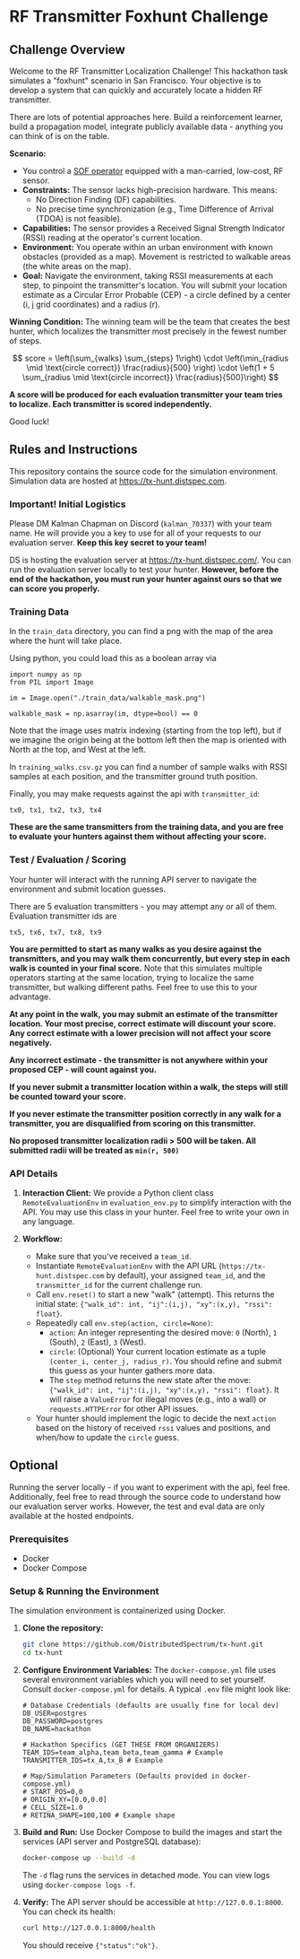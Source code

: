 
# RF Transmitter Foxhunt Challenge

## Challenge Overview

Welcome to the RF Transmitter Localization Challenge! This hackathon task simulates a "foxhunt" scenario in San Francisco. Your objective is to develop a system that can quickly and accurately locate a hidden RF transmitter.

There are lots of potential approaches here. Build a reinforcement learner, build a propagation model, integrate publicly available data - anything you can think of is on the table.

**Scenario:**

*   You control a [SOF operator](https://en.wikipedia.org/wiki/United_States_special_operations_forces) equipped with a man-carried, low-cost, RF sensor.
*   **Constraints:** The sensor lacks high-precision hardware. This means:
    *   No Direction Finding (DF) capabilities.
    *   No precise time synchronization (e.g., Time Difference of Arrival (TDOA) is not feasible).
*   **Capabilities:** The sensor provides a Received Signal Strength Indicator (RSSI) reading at the operator's current location.
*   **Environment:** You operate within an urban environment with known obstacles (provided as a map). Movement is restricted to walkable areas (the white areas on the map).
*   **Goal:** Navigate the environment, taking RSSI measurements at each step, to pinpoint the transmitter's location. You will submit your location estimate as a Circular Error Probable (CEP) - a circle defined by a center (i, j grid coordinates) and a radius (r).

**Winning Condition:** The winning team will be the team that creates the best hunter, which localizes the transmitter most precisely in the fewest number of steps.

$$
score = \left(\sum_{walks} \sum_{steps} 1\right) \cdot \left(\min_{radius \mid \text{circle correct}} \frac{radius}{500} \right) \cdot \left(1 + 5 \sum_{radius \mid \text{circle incorrect}} \frac{radius}{500}\right)
$$

**A score will be produced for each evaluation transmitter your team tries to localize. Each transmitter is scored independently.**

Good luck!

## Rules and Instructions

This repository contains the source code for the simulation environment. Simulation data are hosted at https://tx-hunt.distspec.com.

### Important! Initial Logistics
Please DM Kalman Chapman on Discord (`kalman_70337`) with your team name. He will provide you a key to use for all of your requests to our evaluation server. **Keep this key secret to your team!**

DS is hosting the evaluation server at https://tx-hunt.distspec.com/. You can run the evaluation server locally to test your hunter. **However, before the end of the hackathon, you must run your hunter against ours so that we can score you properly.**

### Training Data

In the `train_data` directory, you can find a png with the map of the area where the hunt will take place.

Using python, you could load this as a boolean array via
```
import numpy as np
from PIL import Image

im = Image.open("./train_data/walkable_mask.png")

walkable_mask = np.asarray(im, dtype=bool) == 0
```
Note that the image uses matrix indexing (starting from the top left), but if we imagine the origin being at the bottom left then the map is oriented with North at the top, and West at the left.

In `training_walks.csv.gz` you can find a number of sample walks with RSSI samples at each position, and the transmitter ground truth position.

Finally, you may make requests against the api with `transmitter_id`:
```
tx0, tx1, tx2, tx3, tx4
```
**These are the same transmitters from the training data, and you are free to evaluate your hunters against them without affecting your score.**

### Test / Evaluation / Scoring

Your hunter will interact with the running API server to navigate the environment and submit location guesses.

There are 5 evaluation transmitters - you may attempt any or all of them. 
Evaluation transmitter ids are
```
tx5, tx6, tx7, tx8, tx9
```
**You are permitted to start as many walks as you desire against the transmitters, and you may walk them concurrently, but every step in each walk is counted in your final score.** Note that this simulates multiple operators starting at the same location, trying to localize the same transmitter, but walking different paths. Feel free to use this to your advantage.

**At any point in the walk, you may submit an estimate of the transmitter location. Your most precise, correct estimate will discount your score. Any correct estimate with a lower precision will not affect your score negatively.**

**Any incorrect estimate - the transmitter is not anywhere within your proposed CEP - will count against you.**

**If you never submit a transmitter location within a walk, the steps will still be counted toward your score.**

**If you never estimate the transmitter position correctly in any walk for a transmitter, you are disqualified from scoring on this transmitter.**

**No proposed transmitter localization radii > 500 will be taken. All submitted radii will be treated as `min(r, 500)`**

### API Details
1.  **Interaction Client:** We provide a Python client class `RemoteEvaluationEnv` in `evaluation_env.py` to simplify interaction with the API. You may use this class in your hunter. Feel free to write your own in any language.

2.  **Workflow:**
    * Make sure that you've received a `team_id`.  
    * Instantiate `RemoteEvaluationEnv` with the API URL (`https://tx-hunt.distspec.com` by default), your assigned `team_id`, and the `transmitter_id` for the current challenge run.
    *   Call `env.reset()` to start a new "walk" (attempt). This returns the initial state: `{"walk_id": int, "ij":(i,j), "xy":(x,y), "rssi": float}`.
    *   Repeatedly call `env.step(action, circle=None)`:
        *   `action`: An integer representing the desired move: `0` (North), `1` (South), `2` (East), `3` (West).
        *   `circle`: (Optional) Your current location estimate as a tuple `(center_i, center_j, radius_r)`. You should refine and submit this guess as your hunter gathers more data.
        *   The `step` method returns the new state after the move: `{"walk_id": int, "ij":(i,j), "xy":(x,y), "rssi": float}`. It will raise a `ValueError` for illegal moves (e.g., into a wall) or `requests.HTTPError` for other API issues.
    *   Your hunter should implement the logic to decide the next `action` based on the history of received `rssi` values and positions, and when/how to update the `circle` guess.

## Optional
Running the server locally - if you want to experiment with the api, feel free. Additionally, feel free to read through the source code to understand how our evaluation server works. However, the test and eval data are only available at the hosted endpoints.

### Prerequisites

*   Docker
*   Docker Compose

### Setup & Running the Environment

The simulation environment is containerized using Docker.

1.  **Clone the repository:**
    ```bash
    git clone https://github.com/DistributedSpectrum/tx-hunt.git
    cd tx-hunt
    ```

2.  **Configure Environment Variables:**
    The `docker-compose.yml` file uses several environment variables which you will need to set yourself. Consult `docker-compose.yml` for details. A typical `.env` file might look like:

    ```env
    # Database Credentials (defaults are usually fine for local dev)
    DB_USER=postgres
    DB_PASSWORD=postgres
    DB_NAME=hackathon

    # Hackathon Specifics (GET THESE FROM ORGANIZERS)
    TEAM_IDS=team_alpha,team_beta,team_gamma # Example
    TRANSMITTER_IDS=tx_A,tx_B # Example

    # Map/Simulation Parameters (Defaults provided in docker-compose.yml)
    # START_POS=0,0
    # ORIGIN_XY=[0.0,0.0]
    # CELL_SIZE=1.0
    # RETINA_SHAPE=100,100 # Example shape
    ```

3.  **Build and Run:**
    Use Docker Compose to build the images and start the services (API server and PostgreSQL database):
    ```bash
    docker-compose up --build -d
    ```
    The `-d` flag runs the services in detached mode. You can view logs using `docker-compose logs -f`.

4.  **Verify:**
    The API server should be accessible at `http://127.0.0.1:8000`. You can check its health:
    ```bash
    curl http://127.0.0.1:8000/health
    ```
    You should receive `{"status":"ok"}`.

